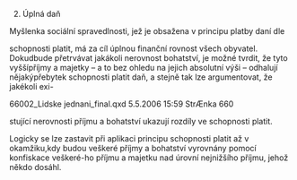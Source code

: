 
2. Úplná daň

Myšlenka sociální spravedlnosti, jež je obsažena v principu platby daní dle

schopnosti platit, má za cíl úplnou finanční rovnost všech obyvatel. Dokudbude přetrvávat jakákoli nerovnost bohatství, je možné tvrdit, že tyto vyššípříjmy a majetky – a to bez ohledu na jejich absolutní výši – odhalují nějakýpřebytek schopnosti platit daň, a stejně tak lze argumentovat, že jakékoli exi-

66002_Lidske jednani_final.qxd 5.5.2006 15:59 StrÆnka 660

stující nerovnosti příjmu a bohatství ukazují rozdíly ve schopnosti platit.

Logicky se lze zastavit při aplikaci principu schopnosti platit až v okamžiku,kdy budou veškeré příjmy a bohatství vyrovnány pomocí konfiskace veškeré-ho příjmu a majetku nad úrovní nejnižšího příjmu, jehož někdo dosáhl.
